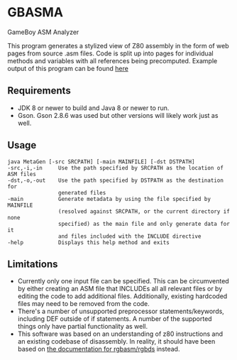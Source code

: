 # GBASMA
 GameBoy ASM Analyzer

 This program generates a stylized view of Z80 assembly in the form of web pages from source .asm files.
 Code is split up into pages for individual methods and variables with all references being precomputed.
 Example output of this program can be found [here](https://ElementalHaven.github.io/GBASMAExample)

## Requirements

- JDK 8 or newer to build and Java 8 or newer to run.
- Gson. Gson 2.8.6 was used but other versions will likely work just as well.

## Usage

```
java MetaGen [-src SRCPATH] [-main MAINFILE] [-dst DSTPATH]
-src,-i,-in		Use the path specified by SRCPATH as the location of ASM files
-dst,-o,-out	Use the path specified by DSTPATH as the destination for
				generated files
-main			Generate metadata by using the file specified by MAINFILE
				(resolved against SRCPATH, or the current directory if none
				specified) as the main file and only generate data for it
				and files included with the INCLUDE directive
-help			Displays this help method and exits
```

## Limitations

- Currently only one input file can be specified. This can be circumvented by either creating
an ASM file that INCLUDEs all all relevant files or by editing the code to add additional files.
Additionally, existing hardcoded files may need to be removed from the code.
- There's a number of unsupported preprocessor statements/keywords, including DEF outside of if statements.
A number of the supported things only have partial functionality as well.
- This software was based on an understanding of z80 instructions and an existing codebase of disassembly.
In reality, it should have been based on 
[the documentation for rgbasm/rgbds](https://rgbds.gbdev.io/docs/master/rgbasm.5/) instead.
